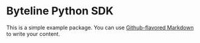 # Byteline Python SDK

This is a simple example package. You can use
[Github-flavored Markdown](https://guides.github.com/features/mastering-markdown/)
to write your content.
